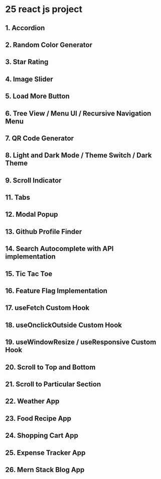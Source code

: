 # 25 react js project

## 1. Accordion
## 2. Random Color Generator  
## 3. Star Rating
## 4. Image Slider
## 5. Load More Button
## 6. Tree View / Menu UI / Recursive Navigation Menu
## 7. QR Code Generator
## 8. Light and Dark Mode / Theme Switch / Dark Theme
## 9. Scroll Indicator
## 11. Tabs
## 12. Modal Popup
## 13. Github Profile Finder
## 14. Search Autocomplete with API implementation
## 15. Tic Tac Toe
## 16. Feature Flag Implementation
## 17. useFetch Custom Hook
## 18. useOnclickOutside Custom Hook
## 19. useWindowResize / useResponsive Custom Hook
## 20. Scroll to Top and Bottom
## 21. Scroll to Particular Section
## 22. Weather App
## 23. Food Recipe App
## 24. Shopping Cart App
## 25. Expense Tracker App
## 26. Mern Stack Blog App